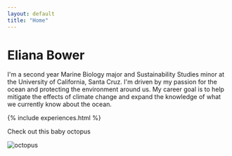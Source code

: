 ```yaml
---
layout: default
title: "Home"
---
```


# Eliana Bower

I'm a second year Marine Biology major and Sustainability Studies minor at the University of California, Santa Cruz. I'm driven by my passion for the ocean and protecting the environment around us. My career goal is to help mitigate the effects of climate change and expand the knowledge of what we currently know about the ocean. 

{% include experiences.html %}

Check out this baby octopus

![octopus](https://i.pinimg.com/originals/ee/98/b5/ee98b56495a02cab661d278a22d2a303.jpg)